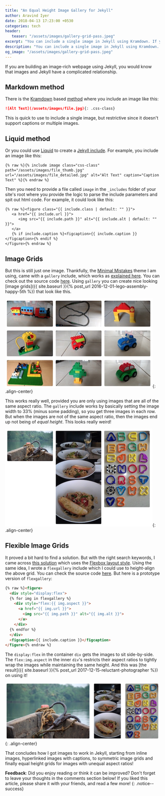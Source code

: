 ```yaml
---
title: "An Equal Height Image Gallery for Jekyll"
author: Aravind Iyer
date: 2018-04-13 17:23:00 +0530
categories: tech
header:
   teaser: "/assets/images/gallery-grid-pass.jpeg"
excerpt: "You can include a single image in Jekyll using Kramdown. If you want captions or hyperlinks, you need to use Liquid. Your Jekyll theme may come with includes which layout image grids, but what if the images are all of different aspect ratios. The solution is to use Flexbox with a container div getting the images side-by-side and an aspect-constrained wrapper div for each image. Then you can get an equal height image gallery in Jekyll. Read how I did it."
description: "You can include a single image in Jekyll using Kramdown. If you want captions or hyperlinks, you need to use Liquid. Your Jekyll theme may come with includes which layout image grids, but what if the images are all of different aspect ratios. The solution is to use Flexbox with a container div getting the images side-by-side and an aspect-constrained wrapper div for each image. Then you can get an equal height image gallery in Jekyll. Read how I did it."
og_image: "/assets/images/gallery-grid-pass.jpeg"
---
```

If you are building an image-rich webpage using Jekyll, you would know that images and Jekyll have a complicated relationship.

## Markdown method
There is the [Kramdown](https://kramdown.gettalong.org/index.html) based [method](https://kramdown.gettalong.org/syntax.html#images) where you include an image like this:

```markdown
![Alt Text](/assets/images/file.jpg){: .css-class}
```

This is quick to use to include a single image, but restrictive since it doesn't support captions or multiple images.

## Liquid method
Or you could use [Liquid](https://shopify.github.io/liquid/) to create a [Jekyll include](https://jekyllrb.com/docs/includes/). For example, you include an image like this:

```liquid
{% raw %}{% include image class="css-class" path="/assets/images/file_thumb.jpg" url="/assets/images/file_detailed.jpg" alt="Alt Text" caption="Caption Text" %}{% endraw %}
```

Then you need to provide a file called `image` in the `_includes` folder of your site's root where you provide the logic to parse the include parameters and spit out html code. For example, it could look like this:

```liquid
{% raw %}<figure class="{{ include.class | default: "" }}">
   <a href="{{ include.url }}">
      <img src="{{ include.path }}" alt="{{ include.alt | default: "" }}">
   </a>
   {% if include.caption %}<figcaption>{{ include.caption }}</figcaption>{% endif %}
</figure>{% endraw %}
```

## Image Grids
But this is still just one image. Thankfully, the [Minimal Mistakes](https://mmistakes.github.io/minimal-mistakes/) theme I am using, came with a `gallery` include, which works as [explained here](https://mmistakes.github.io/minimal-mistakes/docs/helpers/#gallery). You can check out the source code [here](https://github.com/mmistakes/minimal-mistakes/blob/master/_includes/gallery). Using `gallery` you can create nice looking [image grids]({{ site.baseurl }}{% post_url 2016-12-01-lego-assembly-happy-5th %}) that look like this.

![A 3x3 image grid using gallery](/assets/images/gallery-image-grid.jpeg){: .align-center}

This works really well, provided you are only using images that are all of the same aspect ratio. The `gallery` include works by basically setting the image width to 33% (minus some padding), so you get three images in each row. But when the images are not of the same aspect ratio, then the images end up not being of *equal height*. This looks really weird!

![3x3 image grid fails for images with unequal aspect ratios](/assets/images/gallery-grid-fail.jpeg){: .align-center}

## Flexible Image Grids
It proved a bit hard to find a solution. But with the right search keywords, I came across [this solution](https://kartikprabhu.com/articles/equal-height-images-flexbox) which uses the [Flexbox layout style](https://www.w3schools.com/css/css3_flexbox.asp). Using the same idea, I wrote a `flexgallery` include which I could use to height-align the above grid. You can check the source code [here](https://github.com/iyeraravind/aravind-website/blob/master/_includes/flexgallery). But here is a prototype version of `flexgallery`: 

```html
{% raw %}<figure>
  <div style="display:flex">
  {% for img in flexgallery %}
    <div style="flex:{{ img.aspect }}">
      <a href="{{ img.url }}">
        <img src="{{ img.path }}" alt="{{ img.alt }}">
      </a>
    </div>
  {% endfor %}
  </div>
  <figcaption>{{ include.caption }}</figcaption>
</figure>{% endraw %}
```

The `display:flex` in the container `div` gets the images to sit side-by-side. The `flex:img.aspect` in the inner `div`'s restricts their aspect ratios to tightly wrap the images while maintaining the same height. And this was [the result]({{ site.baseurl }}{% post_url 2017-12-15-reluctant-photographer %}) on using it!

![A 3x3 image grid using flexgallery. It works for images with unequal aspect ratios](/assets/images/gallery-grid-pass.jpeg){: .align-center}

That concludes how I got images to work in Jekyll, starting from inline images, hyperlinked images with captions, to symmetric image grids and finally equal height grids for images with unequal aspect ratios!

**Feedback**: Did you enjoy reading or think it can be improved? Don't forget to leave your thoughts in the comments section below! If you liked this article, please share it with your friends, and read a few more! 
{: .notice--success}
